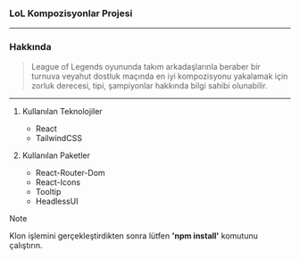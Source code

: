 ### **LoL Kompozisyonlar Projesi**
-------
### **Hakkında**
  > League of Legends oyununda takım arkadaşlarınla beraber bir turnuva veyahut dostluk maçında en iyi kompozisyonu yakalamak için zorluk derecesi, tipi, şampiyonlar hakkında bilgi sahibi olunabilir.
-------
1. Kullanılan Teknolojiler
   - React
   - TailwindCSS
  
2. Kullanılan Paketler
   - React-Router-Dom
   - React-Icons
   - Tooltip
   - HeadlessUI
  
> [!NOTE]
> Klon işlemini gerçekleştirdikten sonra lütfen **'npm install'** komutunu çalıştırın.
